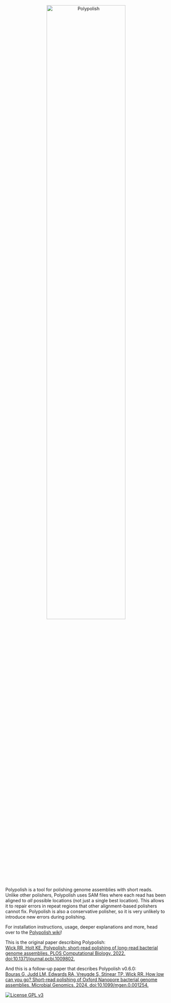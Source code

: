 <p align="center"><img src="images/logo_transparent.png" alt="Polypolish" width="70%"></p>

Polypolish is a tool for polishing genome assemblies with short reads. Unlike other polishers, Polypolish uses SAM files where each read has been aligned to _all_ possible locations (not just a single best location). This allows it to repair errors in repeat regions that other alignment-based polishers cannot fix. Polypolish is also a conservative polisher, so it is very unlikely to introduce new errors during polishing.

For installation instructions, usage, deeper explanations and more, head over to the [Polypolish wiki](https://github.com/rrwick/Polypolish/wiki)!

This is the original paper describing Polypolish:<br>
[Wick RR, Holt KE. Polypolish: short-read polishing of long-read bacterial genome assemblies. PLOS Computational Biology. 2022. doi:10.1371/journal.pcbi.1009802.](https://doi.org/10.1371/journal.pcbi.1009802)

And this is a follow-up paper that describes Polypolish v0.6.0:<br>
[Bouras G, Judd LM, Edwards RA, Vreugde S, Stinear TP, Wick RR. How low can you go? Short-read polishing of Oxford Nanopore bacterial genome assemblies. Microbial Genomics. 2024. doi:10.1099/mgen.0.001254.](https://doi.org/10.1099/mgen.0.001254)

[![License GPL v3](https://img.shields.io/badge/license-GPL%20v3-blue.svg)](https://www.gnu.org/licenses/gpl-3.0.en.html)
